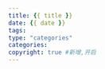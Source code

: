 ```yaml
---
title: {{ title }}
date: {{ date }}
tags:
type: "categories"
categories:
copyright: true #新增,开启
---
```

